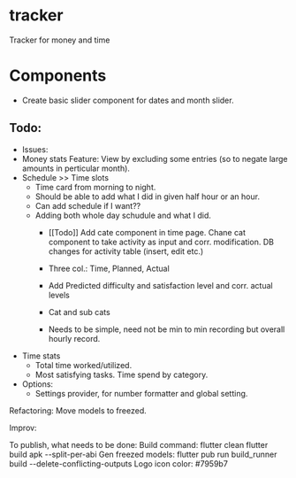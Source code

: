 # tracker
Tracker for money and time


# Components
- Create basic slider component for dates and month slider.

## Todo:
-   Issues:
-   Money stats
        Feature: View by excluding some entries (so to negate large amounts in perticular month).
-   Schedule >> Time slots
    -   Time card from morning to night.
    -   Should be able to add what I did in given half hour or an hour.
    -   Can add schedule if I want??
    -   Adding both whole day schudule and what I did.
        -   [[Todo]]
            Add cate component in time page.
            Chane cat component to take activity as input and corr. modification.
            DB changes for activity table (insert, edit etc.)

        -   Three col.: Time, Planned, Actual
        -   Add Predicted difficulty and satisfaction level and corr. actual levels
        -   Cat and sub cats
        -   Needs to be simple, need not be min to min recording but overall hourly record.
-   Time stats
    -   Total time worked/utilized.
    -   Most satisfying tasks.
        Time spend by category.
-   Options:
    -   Settings provider, for number formatter and global setting.

Refactoring:
    Move models to freezed.

Improv:

To publish, what needs to be done:
    Build command:
        flutter clean
        flutter build apk --split-per-abi
    Gen freezed models: flutter pub run build_runner build --delete-conflicting-outputs
Logo icon color: #7959b7
